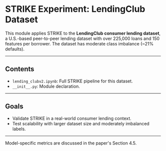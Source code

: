 # STRIKE Experiment: LendingClub Dataset

This module applies STRIKE to the **LendingClub consumer lending dataset**, a U.S.-based peer-to-peer lending dataset with over 225,000 loans and 150 features per borrower. The dataset has moderate class imbalance (~21% defaults).

---

## Contents

- `lending_clubv2.ipynb`: Full STRIKE pipeline for this dataset.
- `__init__.py`: Module declaration.

---

## Goals

- Validate STRIKE in a real-world consumer lending context.
- Test scalability with larger dataset size and moderately imbalanced labels.

---

Model-specific metrics are discussed in the paper's Section 4.5.